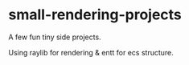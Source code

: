 # small-rendering-projects

A few fun tiny side projects.

Using raylib for rendering & entt for ecs structure.
